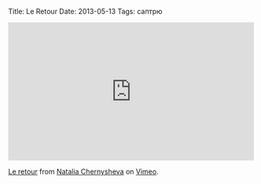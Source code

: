 Title: Le Retour
Date: 2013-05-13
Tags: саптрю

<div class="text"><iframe src="http://player.vimeo.com/video/63082999" width="500" height="281" frameborder="0" webkitallowfullscreen="webkitallowfullscreen" mozallowfullscreen="mozallowfullscreen" allowfullscreen="allowfullscreen"></iframe> <p><a href="http://vimeo.com/63082999">Le retour</a> from <a href="http://vimeo.com/user13095550">Natalia Chernysheva</a> on <a href="http://vimeo.com">Vimeo</a>.</p></div>